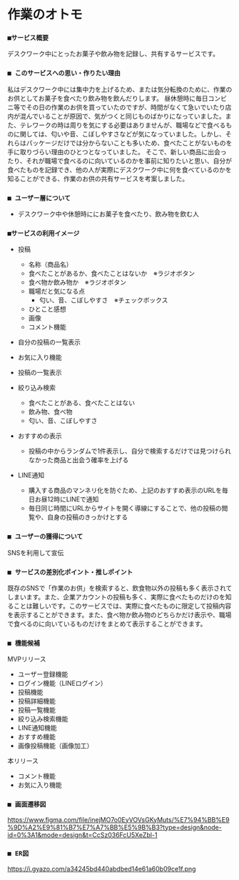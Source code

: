 # 作業のオトモ

### `■サービス概要`

デスクワーク中にとったお菓子や飲み物を記録し、共有するサービスです。

### `■ このサービスへの思い・作りたい理由`

私はデスクワーク中には集中力を上げるため、または気分転換のために、作業のお供としてお菓子を食べたり飲み物を飲んだりします。
昼休憩時に毎日コンビニ等でその日の作業のお供を買っていたのですが、時間がなくて急いでいたり店内が混んでいることが原因で、気がつくと同じものばかりになっていました。また、テレワークの時は周りを気にする必要はありませんが、職場などで食べるものに関しては、匂いや音、こぼしやすさなどが気になっていました。しかし、それらはパッケージだけでは分からないことも多いため、食べたことがないものを手に取りづらい理由のひとつとなっていました。
そこで、新しい商品に出会ったり、それが職場で食べるのに向いているのかを事前に知りたいと思い、自分が食べたものを記録でき、他の人が実際にデスクワーク中に何を食べているのかを知ることができる、作業のお供の共有サービスを考案しました。

### `■ ユーザー層について`

- デスクワーク中や休憩時ににお菓子を食べたり、飲み物を飲む人

### `■サービスの利用イメージ`

- 投稿
  - 名称（商品名）
  - 食べたことがあるか、食べたことはないか　※ラジオボタン
  - 食べ物か飲み物か　※ラジオボタン
  - 職場だと気になる点
    - 匂い、音、こぼしやすさ　※チェックボックス
  - ひとこと感想
  - 画像
  - コメント機能

- 自分の投稿の一覧表示

- お気に入り機能

- 投稿の一覧表示

- 絞り込み検索
  - 食べたことがある、食べたことはない
  - 飲み物、食べ物
  - 匂い、音、こぼしやすさ

- おすすめの表示
	- 投稿の中からランダムで1件表示し、自分で検索するだけでは見つけられなかった商品と出会う確率を上げる

- LINE通知
	- 購入する商品のマンネリ化を防ぐため、上記のおすすめ表示のURLを毎日お昼12時にLINEで通知
  - 毎日同じ時間にURLからサイトを開く導線にすることで、他の投稿の閲覧や、自身の投稿のきっかけとする

### `■ ユーザーの獲得について`

SNSを利用して宣伝

### `■ サービスの差別化ポイント・推しポイント`

既存のSNSで「作業のお供」を検索すると、飲食物以外の投稿も多く表示されてしまいます。また、企業アカウントの投稿も多く、実際に食べたものだけのを知ることは難しいです。このサービスでは、実際に食べたものに限定して投稿内容を表示することができます。また、食べ物か飲み物のどちらかだけ表示や、職場で食べるのに向いているものだけをまとめて表示することができます。

### `■ 機能候補`

MVPリリース

- ユーザー登録機能
- ログイン機能（LINEログイン）
- 投稿機能
- 投稿詳細機能
- 投稿一覧機能
- 絞り込み検索機能
- LINE通知機能
- おすすめ機能
- 画像投稿機能（画像加工）

本リリース
- コメント機能
- お気に入り機能

### `■ 画面遷移図`

https://www.figma.com/file/inejMO7o0EyVOVsGKyMuts/%E7%94%BB%E9%9D%A2%E9%81%B7%E7%A7%BB%E5%9B%B3?type=design&node-id=0%3A1&mode=design&t=CcSz036FcU5XeZbl-1

### `■ ER図`

https://i.gyazo.com/a34245bd440abdbed14e61a60b09ce1f.png
